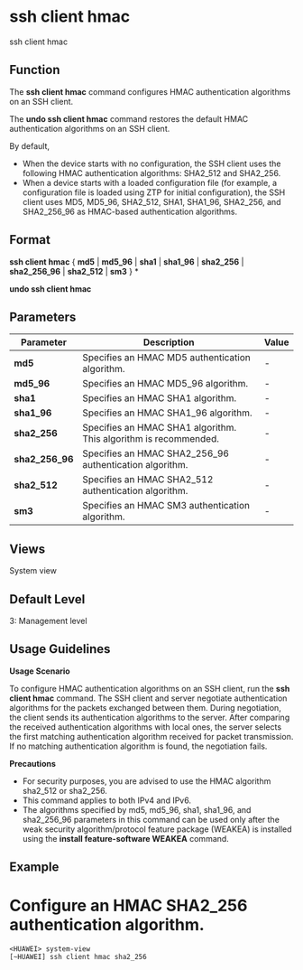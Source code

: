 ssh client hmac
===============

ssh client hmac

Function
--------



The **ssh client hmac** command configures HMAC authentication algorithms on an SSH client.

The **undo ssh client hmac** command restores the default HMAC authentication algorithms on an SSH client.



By default,

* When the device starts with no configuration, the SSH client uses the following HMAC authentication algorithms: SHA2\_512 and SHA2\_256.
* When a device starts with a loaded configuration file (for example, a configuration file is loaded using ZTP for initial configuration), the SSH client uses MD5, MD5\_96, SHA2\_512, SHA1, SHA1\_96, SHA2\_256, and SHA2\_256\_96 as HMAC-based authentication algorithms.


Format
------

**ssh client hmac** { **md5** | **md5\_96** | **sha1** | **sha1\_96** | **sha2\_256** | **sha2\_256\_96** | **sha2\_512** | **sm3** } \*

**undo ssh client hmac**


Parameters
----------

| Parameter | Description | Value |
| --- | --- | --- |
| **md5** | Specifies an HMAC MD5 authentication algorithm. | - |
| **md5\_96** | Specifies an HMAC MD5\_96 algorithm. | - |
| **sha1** | Specifies an HMAC SHA1 algorithm. | - |
| **sha1\_96** | Specifies an HMAC SHA1\_96 algorithm. | - |
| **sha2\_256** | Specifies an HMAC SHA1 algorithm. This algorithm is recommended. | - |
| **sha2\_256\_96** | Specifies an HMAC SHA2\_256\_96 authentication algorithm. | - |
| **sha2\_512** | Specifies an HMAC SHA2\_512 authentication algorithm. | - |
| **sm3** | Specifies an HMAC SM3 authentication algorithm. | - |



Views
-----

System view


Default Level
-------------

3: Management level


Usage Guidelines
----------------

**Usage Scenario**

To configure HMAC authentication algorithms on an SSH client, run the **ssh client hmac** command. The SSH client and server negotiate authentication algorithms for the packets exchanged between them. During negotiation, the client sends its authentication algorithms to the server. After comparing the received authentication algorithms with local ones, the server selects the first matching authentication algorithm received for packet transmission. If no matching authentication algorithm is found, the negotiation fails.

**Precautions**

* For security purposes, you are advised to use the HMAC algorithm sha2\_512 or sha2\_256.
* This command applies to both IPv4 and IPv6.
* The algorithms specified by md5, md5\_96, sha1, sha1\_96, and sha2\_256\_96 parameters in this command can be used only after the weak security algorithm/protocol feature package (WEAKEA) is installed using the **install feature-software WEAKEA** command.


Example
-------

# Configure an HMAC SHA2\_256 authentication algorithm.
```
<HUAWEI> system-view
[~HUAWEI] ssh client hmac sha2_256

```